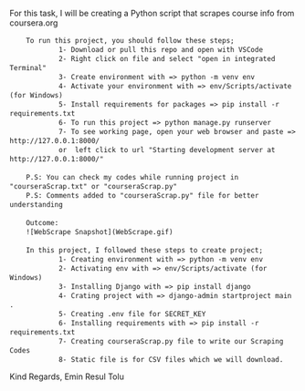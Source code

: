 For this task, I will be creating a Python script that scrapes course info from coursera.org
        
        To run this project, you should follow these steps;
                1- Download or pull this repo and open with VSCode
                2- Right click on file and select "open in integrated Terminal"
                3- Create environment with => python -m venv env
                4- Activate your environment with => env/Scripts/activate (for Windows)
                5- Install requirements for packages => pip install -r requirements.txt
                6- To run this project => python manage.py runserver
                7- To see working page, open your web browser and paste => http://127.0.0.1:8000/ 
                or  left click to url "Starting development server at http://127.0.0.1:8000/"

        P.S: You can check my codes while running project in "courseraScrap.txt" or "courseraScrap.py"
        P.S: Comments added to "courseraScrap.py" file for better understanding

        Outcome:
        ![WebScrape Snapshot](WebScrape.gif)

        In this project, I followed these steps to create project;
                1- Creating environment with => python -m venv env
                2- Activating env with => env/Scripts/activate (for Windows)
                3- Installing Django with => pip install django
                4- Crating project with => django-admin startproject main .
                5- Creating .env file for SECRET_KEY
                6- Installing requirements with => pip install -r requirements.txt
                7- Creating courseraScrap.py file to write our Scraping Codes
                8- Static file is for CSV files which we will download.
        
Kind Regards,
Emin Resul Tolu
